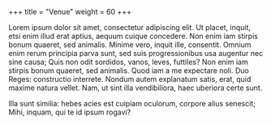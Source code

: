 +++
title = "Venue"
weight = 60
+++

Lorem ipsum dolor sit amet, consectetur adipiscing elit. Ut placet, inquit, etsi enim illud erat aptius, aequum cuique concedere. Non enim iam stirpis bonum quaeret, sed animalis. Minime vero, inquit ille, consentit. Omnium enim rerum principia parva sunt, sed suis progressionibus usa augentur nec sine causa; Quis non odit sordidos, vanos, leves, futtiles? Non enim iam stirpis bonum quaeret, sed animalis. Quod iam a me expectare noli. Duo Reges: constructio interrete. Nondum autem explanatum satis, erat, quid maxime natura vellet. Nam, ut sint illa vendibiliora, haec uberiora certe sunt. 

Illa sunt similia: hebes acies est cuipiam oculorum, corpore alius senescit; Mihi, inquam, qui te id ipsum rogavi? 
